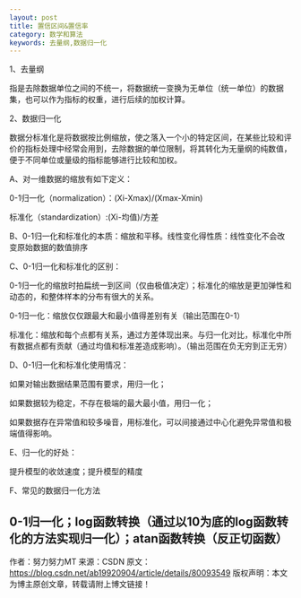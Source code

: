 ```yaml
---
layout: post
title: 置信区间&置信率
category: 数学和算法
keywords: 去量纲,数据归一化
---
```



1、去量纲

指是去除数据单位之间的不统一，将数据统一变换为无单位（统一单位）的数据集，也可以作为指标的权重，进行后续的加权计算。

2、数据归一化

数据分标准化是将数据按比例缩放，使之落入一个小的特定区间，在某些比较和评价的指标处理中经常会用到，去除数据的单位限制，将其转化为无量纲的纯数值，便于不同单位或量级的指标能够进行比较和加权。

A、对一维数据的缩放有如下定义：

0-1归一化（normalization）：(Xi-Xmax)/(Xmax-Xmin)

标准化（standardization）:(Xi-均值)/方差

B、0-1归一化和标准化的本质：缩放和平移。线性变化得性质：线性变化不会改变原始数据的数值排序

C、0-1归一化和标准化的区别：

0-1归一化的缩放时拍扁统一到区间（仅由极值决定）；标准化的缩放是更加弹性和动态的，和整体样本的分布有很大的关系。

0-1归一化：缩放仅仅跟最大和最小值得差别有关（输出范围在0-1）

标准化：缩放和每个点都有关系，通过方差体现出来。与归一化对比，标准化中所有数据点都有贡献（通过均值和标准差造成影响）。（输出范围在负无穷到正无穷）

D、0-1归一化和标准化使用情况：

如果对输出数据结果范围有要求，用归一化；

如果数据较为稳定，不存在极端的最大最小值，用归一化；

如果数据存在异常值和较多噪音，用标准化，可以间接通过中心化避免异常值和极端值得影响。

E、归一化的好处：

提升模型的收敛速度；提升模型的精度

F、常见的数据归一化方法

0-1归一化；log函数转换（通过以10为底的log函数转化的方法实现归一化）；atan函数转换（反正切函数）
--------------------- 
作者：努力努力MT 
来源：CSDN 
原文：https://blog.csdn.net/ab19920904/article/details/80093549 
版权声明：本文为博主原创文章，转载请附上博文链接！